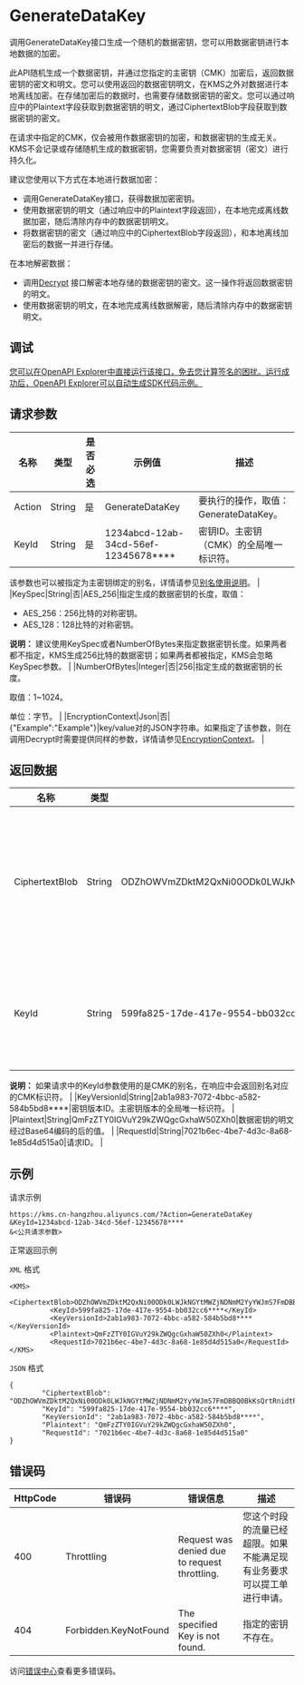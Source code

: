 # GenerateDataKey

调用GenerateDataKey接口生成一个随机的数据密钥，您可以用数据密钥进行本地数据的加密。

此API随机生成一个数据密钥，并通过您指定的主密钥（CMK）加密后，返回数据密钥的密文和明文。您可以使用返回的数据密钥明文，在KMS之外对数据进行本地离线加密。在存储加密后的数据时，也需要存储数据密钥的密文。您可以通过响应中的Plaintext字段获取到数据密钥的明文，通过CiphertextBlob字段获取到数据密钥的密文。

在请求中指定的CMK，仅会被用作数据密钥的加密，和数据密钥的生成无关。KMS不会记录或存储随机生成的数据密钥，您需要负责对数据密钥（密文）进行持久化。

建议您使用以下方式在本地进行数据加密：

-   调用GenerateDataKey接口，获得数据加密密钥。
-   使用数据密钥的明文（通过响应中的Plaintext字段返回），在本地完成离线数据加密，随后清除内存中的数据密钥明文。
-   将数据密钥的密文（通过响应中的CiphertextBlob字段返回），和本地离线加密后的数据一并进行存储。

在本地解密数据：

-   调用[Decrypt](~~28950~~) 接口解密本地存储的数据密钥的密文。这一操作将返回数据密钥的明文。
-   使用数据密钥的明文，在本地完成离线数据解密，随后清除内存中的数据密钥明文。

## 调试

[您可以在OpenAPI Explorer中直接运行该接口，免去您计算签名的困扰。运行成功后，OpenAPI Explorer可以自动生成SDK代码示例。](https://api.aliyun.com/#product=Kms&api=GenerateDataKey&type=RPC&version=2016-01-20)

## 请求参数

|名称|类型|是否必选|示例值|描述|
|--|--|----|---|--|
|Action|String|是|GenerateDataKey|要执行的操作，取值：GenerateDataKey。 |
|KeyId|String|是|1234abcd-12ab-34cd-56ef-12345678\*\*\*\*|密钥ID。主密钥（CMK）的全局唯一标识符。

 该参数也可以被指定为主密钥绑定的别名，详情请参见[别名使用说明](~~68522~~)。 |
|KeySpec|String|否|AES\_256|指定生成的数据密钥的长度，取值：

 -   AES\_256：256比特的对称密钥。
-   AES\_128：128比特的对称密钥。

 **说明：** 建议使用KeySpec或者NumberOfBytes来指定数据密钥长度。如果两者都不指定，KMS生成256比特的数据密钥；如果两者都被指定，KMS会忽略KeySpec参数。 |
|NumberOfBytes|Integer|否|256|指定生成的数据密钥的长度。

 取值：1~1024。

 单位：字节。 |
|EncryptionContext|Json|否|\{"Example":"Example"\}|key/value对的JSON字符串。如果指定了该参数，则在调用Decrypt时需要提供同样的参数，详情请参见[EncryptionContext](~~42975~~)。 |

## 返回数据

|名称|类型|示例值|描述|
|--|--|---|--|
|CiphertextBlob|String|ODZhOWVmZDktM2QxNi00ODk0LWJkNGYtMWZjNDNmM2YyYWJmS7FmDBBQ0BkKsQrtRnidtPwirmDcS0ZuJCU41xxAAWk4Z8qsADfbV0b+i6kQmlvj79dJdGOvtX69Uycs901qOjop4bTSl0oQ|数据密钥被指定CMK的主版本加密后的密文。 |
|KeyId|String|599fa825-17de-417e-9554-bb032cc6\*\*\*\*|密钥ID。主密钥的全局唯一标识符。

 **说明：** 如果请求中的KeyId参数使用的是CMK的别名，在响应中会返回别名对应的CMK标识符。 |
|KeyVersionId|String|2ab1a983-7072-4bbc-a582-584b5bd8\*\*\*\*|密钥版本ID。主密钥版本的全局唯一标识符。 |
|Plaintext|String|QmFzZTY0IGVuY29kZWQgcGxhaW50ZXh0|数据密钥的明文经过Base64编码的后的值。 |
|RequestId|String|7021b6ec-4be7-4d3c-8a68-1e85d4d515a0|请求ID。 |

## 示例

请求示例

```
https://kms.cn-hangzhou.aliyuncs.com/?Action=GenerateDataKey
&KeyId=1234abcd-12ab-34cd-56ef-12345678****
&<公共请求参数>
```

正常返回示例

`XML` 格式

```
<KMS>
          <CiphertextBlob>ODZhOWVmZDktM2QxNi00ODk0LWJkNGYtMWZjNDNmM2YyYWJmS7FmDBBQ0BkKsQrtRnidtPwirmDcS0ZuJCU41xxAAWk4Z8qsADfbV0b+i6kQmlvj79dJdGOvtX69Uycs901qOjop4bTSl0oQ</CiphertextBlob>
          <KeyId>599fa825-17de-417e-9554-bb032cc6****</KeyId>
          <KeyVersionId>2ab1a983-7072-4bbc-a582-584b5bd8****</KeyVersionId>
          <Plaintext>QmFzZTY0IGVuY29kZWQgcGxhaW50ZXh0</Plaintext>
          <RequestId>7021b6ec-4be7-4d3c-8a68-1e85d4d515a0</RequestId>
</KMS>
```

`JSON` 格式

```
{
        "CiphertextBlob": "ODZhOWVmZDktM2QxNi00ODk0LWJkNGYtMWZjNDNmM2YyYWJmS7FmDBBQ0BkKsQrtRnidtPwirmDcS0ZuJCU41xxAAWk4Z8qsADfbV0b+i6kQmlvj79dJdGOvtX69Uycs901qOjop4bTSl0oQ",
        "KeyId": "599fa825-17de-417e-9554-bb032cc6****",
        "KeyVersionId": "2ab1a983-7072-4bbc-a582-584b5bd8****",
        "Plaintext": "QmFzZTY0IGVuY29kZWQgcGxhaW50ZXh0",
        "RequestId": "7021b6ec-4be7-4d3c-8a68-1e85d4d515a0"
}
```

## 错误码

|HttpCode|错误码|错误信息|描述|
|--------|---|----|--|
|400|Throttling|Request was denied due to request throttling.|您这个时段的流量已经超限。如果不能满足现有业务要求可以提工单进行申请。|
|404|Forbidden.KeyNotFound|The specified Key is not found.|指定的密钥不存在。|

访问[错误中心](https://error-center.aliyun.com/status/product/Kms)查看更多错误码。

